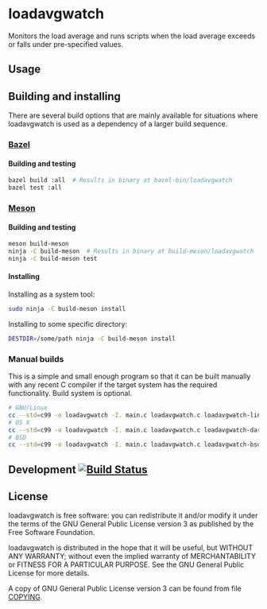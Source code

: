 # loadavgwatch

Monitors the load average and runs scripts when the load average
exceeds or falls under pre-specified values.

## Usage

## Building and installing

There are several build options that are mainly available for
situations where loadavgwatch is used as a dependency of a larger
build sequence.

### [Bazel](https://bazel.build/)

#### Building and testing

```bash
bazel build :all  # Results in binary at bazel-bin/loadavgwatch
bazel test :all
```

### [Meson](http://mesonbuild.com/)

#### Building and testing

```bash
meson build-meson
ninja -C build-meson  # Results in binary at build-meson/loadavgwatch
ninja -C build-meson test
```

#### Installing

Installing as a system tool:

```bash
sudo ninja -C build-meson install
```

Installing to some specific directory:

```bash
DESTDIR=/some/path ninja -C build-meson install
```

### Manual builds

This is a simple and small enough program so that it can be built
manually with any recent C compiler if the target system has the
required functionality. Build system is optional.

```bash
# GNU/Linux
cc --std=c99 -o loadavgwatch -I. main.c loadavgwatch.c loadavgwatch-linux.c
# OS X
cc --std=c99 -o loadavgwatch -I. main.c loadavgwatch.c loadavgwatch-darwin.c
# BSD
cc --std=c99 -o loadavgwatch -I. main.c loadavgwatch.c loadavgwatch-bsd.c
```

## Development [![Build Status](https://travis-ci.org/Barro/loadavgwatch.svg?branch=master)](https://travis-ci.org/Barro/loadavgwatch)


## License

loadavgwatch is free software: you can redistribute it and/or modify
it under the terms of the GNU General Public License version 3 as
published by the Free Software Foundation.

loadavgwatch is distributed in the hope that it will be useful,
but WITHOUT ANY WARRANTY; without even the implied warranty of
MERCHANTABILITY or FITNESS FOR A PARTICULAR PURPOSE.  See the
GNU General Public License for more details.

A copy of GNU General Public License version 3 can be found from file
[COPYING](COPYING).
